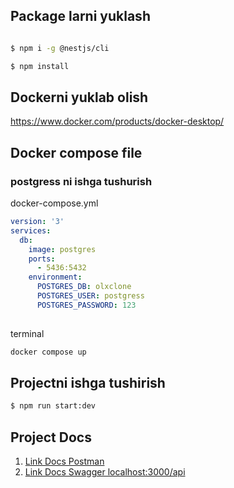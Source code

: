 
## Package larni yuklash

```bash

$ npm i -g @nestjs/cli

$ npm install

```

## Dockerni yuklab olish
<a href="https://www.docker.com/products/docker-desktop/">https://www.docker.com/products/docker-desktop/</a>

## Docker compose file

### postgress ni ishga tushurish
docker-compose.yml
```yml
version: '3'
services:
  db:
    image: postgres
    ports:
      - 5436:5432
    environment:
      POSTGRES_DB: olxclone
      POSTGRES_USER: postgress
      POSTGRES_PASSWORD: 123
    
```
terminal 
```bash
docker compose up
```

## Projectni ishga tushirish

```bash
$ npm run start:dev
```

## Project Docs

1. <a href="https://documenter.getpostman.com/view/20661688/2s946e8sgE">Link Docs Postman</a>
2. <a href="https://localhost:3000/api">Link Docs Swagger localhost:3000/api</a>
